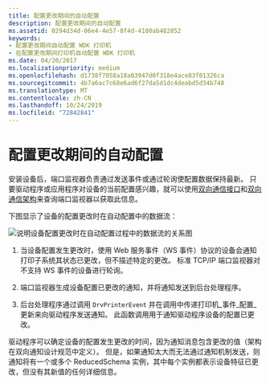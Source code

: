 ```yaml
---
title: 配置更改期间的自动配置
description: 配置更改期间的自动配置
ms.assetid: 0294d34d-06e4-4e57-8f4d-4100ab482852
keywords:
- 配置更改期间自动配置 WDK 打印机
- 在配置更改期间打印机自动配置 WDK 打印机
ms.date: 04/20/2017
ms.localizationpriority: medium
ms.openlocfilehash: d1738f7058a18a03947d0f318e4ace83f01326ca
ms.sourcegitcommit: 4b7a6ac7c68e6ad6f27da5d1dc4deabd5d34b748
ms.translationtype: MT
ms.contentlocale: zh-CN
ms.lasthandoff: 10/24/2019
ms.locfileid: "72842841"
---
```

# <a name="autoconfiguration-during-configuration-change"></a>配置更改期间的自动配置


安装设备后，端口监视器负责通过发送事件或通过轮询使配置数据保持最新。 只要驱动程序或应用程序对设备的当前配置感兴趣，就可以使用[双向通信接口](https://docs.microsoft.com/windows-hardware/drivers/ddi/_print/index)和[双向通信架构](https://docs.microsoft.com/windows-hardware/drivers/print/bidi-communications-schema-reference)来查询端口监视器以获取此信息。

下图显示了设备的配置更改时在自动配置中的数据流：

![说明设备配置更改时在自动配置过程中的数据流的关系图](images/autocfgcfgchange.png)

1.  当设备配置发生更改时，使用 Web 服务事件（WS 事件）协议的设备会通知打印子系统其状态已更改，但不描述特定的更改。 标准 TCP/IP 端口监视器对不支持 WS 事件的设备进行轮询。

2.  端口监视器生成设备配置已更改的通知，并将通知发送到后台处理程序。

3.  后台处理程序通过调用 `DrvPrinterEvent` 并在调用中传递打印机\_事件\_配置\_更新来向驱动程序发送通知。 此函数调用用于通知驱动程序设备的配置已更改。

驱动程序可以确定设备的配置发生更改的时间，因为通知消息包含更改的值（架构在双向通知设计规范中定义）。 但是，如果通知太大而无法通过通知机制发送，则通知将有一个或多个 ReducedSchema 实例，其中每个实例都表示设备特征已更改，但没有其新值的任何详细信息。

 

 




